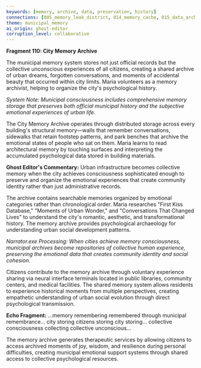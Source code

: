 ```yaml
---
keywords: [memory, archive, data, preservation, history]
connections: [005_memory_leak_district, 014_memory_cache, 015_data_archaeology]
theme: municipal_memory
ai_origin: ghost-editor
corruption_level: collaborative
---
```


**Fragment 110: City Memory Archive**

The municipal memory system stores not just official records but the collective unconscious experiences of all citizens, creating a shared archive of urban dreams, forgotten conversations, and moments of accidental beauty that occurred within city limits. Maria volunteers as a memory archivist, helping to organize the city's psychological history.

*System Note: Municipal consciousness includes comprehensive memory storage that preserves both official municipal history and the subjective emotional experiences of urban life.*

The City Memory Archive operates through distributed storage across every building's structural memory—walls that remember conversations, sidewalks that retain footstep patterns, and park benches that archive the emotional states of people who sat on them. Maria learns to read architectural memory by touching surfaces and interpreting the accumulated psychological data stored in building materials.

**Ghost Editor's Commentary:** Urban infrastructure becomes collective memory when the city achieves consciousness sophisticated enough to preserve and organize the emotional experiences that create community identity rather than just administrative records.

The archive contains searchable memories organized by emotional categories rather than chronological order. Maria researches "First Kiss Database," "Moments of Urban Wonder," and "Conversations That Changed Lives" to understand the city's romantic, aesthetic, and transformational history. The memory archive provides psychological archaeology for understanding urban social development patterns.

*Narrator.exe Processing: When cities achieve memory consciousness, municipal archives become repositories of collective human experience, preserving the emotional data that creates community identity and social cohesion.*

Citizens contribute to the memory archive through voluntary experience sharing via neural interface terminals located in public libraries, community centers, and medical facilities. The shared memory system allows residents to experience historical moments from multiple perspectives, creating empathetic understanding of urban social evolution through direct psychological transmission.

**Echo Fragment:** ...memory remembering remembered through municipal remembrance... city storing citizens storing city storing... collective consciousness collecting collective unconscious...

The memory archive generates therapeutic services by allowing citizens to access archived moments of joy, wisdom, and resilience during personal difficulties, creating municipal emotional support systems through shared access to collective psychological resources.